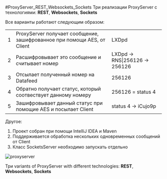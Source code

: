 #ProxyServer_REST_Websockets_Sockets
Три реализации ProxyServer с технологиями: **REST**, **Websockets**, **Sockets**    

Все варианты работают следующим образом:    
    
<table>
  <tbody>
    <tr>
    <td>1</td>
      <td>ProxyServer получает сообщение, зашифрованное при помощи AES, от Client</td>
      <td>LXDpd</td>
    </tr>
    <tr>
     <td>2</td>
      <td>Расшифровывает это сообщение и считывает номер</td>
      <td>LXDpd -> RNS|256126 -> 256126</td>
    </tr>
     <td>3</td>
      <td>Отсылает полученный номер на Datafeed</td>
      <td>256126</td>
    </tr>
     <td>4</td>
      <td>Обратно получает статус, который соотвествует данному номеру</td>
      <td>256126 = status 4</td>
    </tr>
     <td>5</td>
      <td>Зашифровывает данный статус при помощие AES и посылает Client</td>
      <td>status 4 -> iCujo9p</td>
    </tr>
  </tbody>
</table>

Другое:    
     
1) Проект собран при помощи IntelliJ IDEA и Maven    
2) Поддерживаетcя обработка нескольких одновременных сообщений от Client    
3) Класс SocketsServer необходимо запускать отдельно        
    
![proxyserver](https://cloud.githubusercontent.com/assets/13558216/13759176/7c8d0646-ea46-11e5-95c0-89551efbdfaa.JPG)   
    
    
Три variants of ProxyServer with different technologies: **REST**, **Websockets**, **Sockets**  
